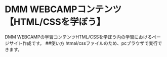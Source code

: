 # DMM WEBCAMPコンテンツ　【HTML/CSSを学ぼう】
DMM WEBCAMPの学習コンテンツHTML/CSSを学ぼう内の学習におけるページサイト作成です。
##使い方
htmal/cssファイルのため、pcブラウザで実行できます。
